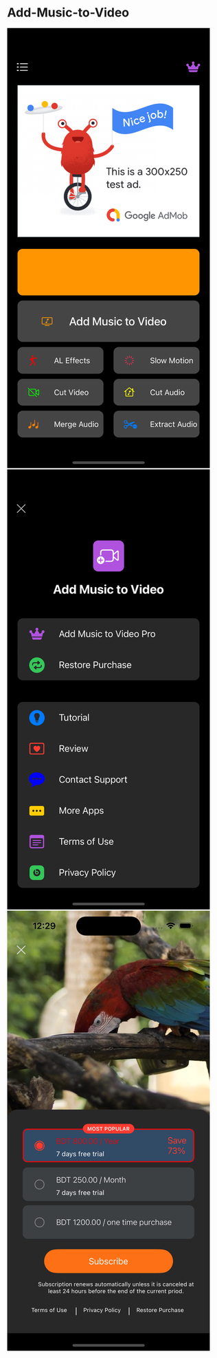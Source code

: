 # Add-Music-to-Video

![Home page Screenshot](Simulator%20Screenshot%20-%20iPhone%2014%20Pro%20-%202023-08-15%20at%2000.29.12.png)
![Settings page Screenshot](Simulator%20Screenshot%20-%20iPhone%2014%20Pro%20-%202023-08-15%20at%2000.28.54.png)
![Purchase page Screenshot](Simulator%20Screenshot%20-%20iPhone%2014%20Pro%20-%202023-08-15%20at%2000.29.22.png)

